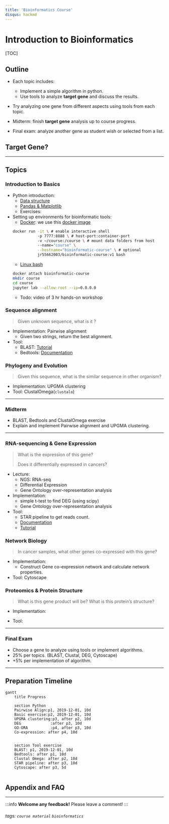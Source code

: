 ```yaml
---
title: 'Bioinformatics Course'
disqus: hackmd
---
```


Introduction to Bioinformatics
===

[TOC]

## Outline

* Each topic includes:
    * Implement a simple algorithm in python.
    * Use tools to analyze **target gene** and discuss the results.

* Try analyzing one gene from different aspects using tools from each topic.


* Midterm: finish **target gene** analysis up to course progress.
* Final exam: analyze another gene as student wish or selected from a list.


## Target Gene?

---

## Topics

### Introduction to Basics
* Python introduction: 
    * [Data structure](https://haochunchang.github.io/images/pandas/Python3_data_structure.html)
    * [Pandas & Matplotlib](https://haochunchang.github.io/images/pandas/Pandas_Matplotlib.html)
    * Exercises:
* Setting up environments for bioinformatic tools:
    * [Docker](https://drive.google.com/open?id=1FmoAjYoYx1w7IrUtHORrn9BaXUySrrRr): we use this [docker image](https://cloud.docker.com/u/jr55662003/repository/docker/jr55662003/bioinformatic-course)
    ```bash
    docker run -it \ # enable interactive shell
               -p 7777:8888 \ # host-port:container-port
               -v ~/course:/course \ # mount data folders from host
               --name="course" \
               --hostname="bioinformatic-course" \ # optional
               jr55662003/bioinformatic-course:v1 bash
    ```
    * [Linux bash](https://drive.google.com/open?id=1ObxM1i47v_WZ9_MYnnhlFAUnPKxwNaeA)
    ```bash
    docker attach bioinformatic-course
    mkdir course
    cd course
    jupyter lab --allow-root --ip=0.0.0.0
    ```
    * Todo: video of 3 hr hands-on workshop


### Sequence alignment
> Given unknown sequence, what is it ?

* Implementation: Pairwise alignment
    * Given two strings, return the best alignment.
* Tool: 
    * BLAST: [Tutorial](https://open.oregonstate.education/computationalbiology/chapter/command-line-blast/)
    * Bedtools: [Documentation](https://bedtools.readthedocs.io/en/latest/)


### Phylogeny and Evolution
> Given this sequence, what is the similar sequence in other organism?
* Implementation: UPGMA clustering
* Tool: ClustalOmega(```clustalo```)

---
### Midterm
* BLAST, Bedtools and ClustalOmega exercise
* Explain and implement Pairwise alignment and UPGMA clustering.

---
### RNA-sequencing & Gene Expression
> What is the expression of this gene? 
> 
> Does it differentially expressed in cancers?
* Lecture: 
    * NGS: RNA-seq
    * Differential Expression
    * Gene Ontology over-representation analysis
* Implementation: 
    * simple t-test to find DEG (using scipy)
    * Gene Ontology over-representation analysis 
* Tool: 
    * STAR pipeline to get reads count.
    * [Documentation](https://github.com/alexdobin/STAR/blob/master/doc/STARmanual.pdf)
    * [Tutorial](https://hbctraining.github.io/Intro-to-rnaseq-hpc-O2/lessons/03_alignment.html)

### Network Biology
> In cancer samples, what other genes co-expressed with this gene?
* Implementation: 
    * Construct Gene co-expression network and calculate network properties.
* Tool: Cytoscape


### Proteomics & Protein Structure
> What is this gene product will be? What is this protein’s structure?

* Implementation: 

* Tool: 

---
### Final Exam
* Choose a gene to analyze using tools or implement algorithms.
* 25% per topics. (BLAST, Clustal, DEG, Cytoscape)
* +5% per implementation of algorithm.
---

Preparation Timeline
---
```mermaid
gantt
    title Progress

    section Python
    Pairwise Align:p1, 2019-12-01, 10d
    Basic exercise:p2, 2019-12-01, 10d
    UPGMA clustering:p3, after p2, 10d
    DEG             :after p3, 10d
    GO-ORA          :p4, after p3, 10d
    Co-expression: after p4, 10d
    
    
    section Tool exercise
    BLAST: p1, 2019-12-01, 10d
    Bedtools: after p1, 10d
    Clustal Omega: after p2, 10d
    STAR pipeline: after p3, 10d
    Cytoscape: after p3, 5d
    
```

## Appendix and FAQ


---
:::info
**Welcome any feedback!** Please leave a comment!
:::

###### tags: `course material` `bioinformatics` 
